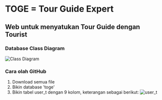 # TOGE = Tour Guide Expert
## Web untuk menyatukan Tour Guide dengan Tourist

### Database Class Diagram
![Class Diagram](https://user-images.githubusercontent.com/34114125/56092629-a7136300-5ee8-11e9-8a84-fa8210f1f652.png)

### Cara olah GitHub
1. Download semua file
2. Bikin database 'toge'
3. Bikin tabel user_t dengan 9 kolom, keterangan sebagai berikut:
![user_t](https://user-images.githubusercontent.com/34114125/55699113-710b4600-59f3-11e9-90ef-d5d2911f977c.png)
